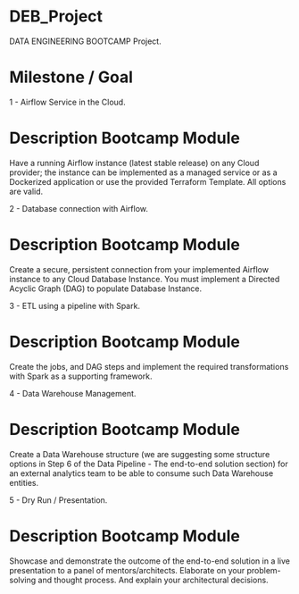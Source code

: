 # DEB_Project
DATA ENGINEERING BOOTCAMP Project.
# Milestone / Goal
1 - Airflow Service in the Cloud.

# Description Bootcamp Module
Have a running Airflow instance (latest
stable release) on any Cloud provider; 
the instance can be implemented as a
managed service or as a Dockerized
application or use the provided Terraform
Template. All options are valid.


2 - Database connection with Airflow.
# Description Bootcamp Module
Create a secure, persistent connection
from your implemented Airflow instance to
any Cloud Database Instance. You must
implement a Directed Acyclic Graph (DAG)
to populate Database Instance.

3 - ETL using a pipeline with Spark.
# Description Bootcamp Module
Create the jobs, and DAG steps and
implement the required transformations
with Spark as a supporting framework.

4 - Data Warehouse Management.
# Description Bootcamp Module
Create a Data Warehouse structure (we
are suggesting some structure options in
Step 6 of the Data Pipeline - The
end-to-end solution section) for an external
analytics team to be able to consume such
Data Warehouse entities.

5 - Dry Run / Presentation.
# Description Bootcamp Module
Showcase and demonstrate the outcome
of the end-to-end solution in a live
presentation to a panel of mentors/architects. 
Elaborate on your problem-solving and thought process. 
And explain your architectural decisions.
